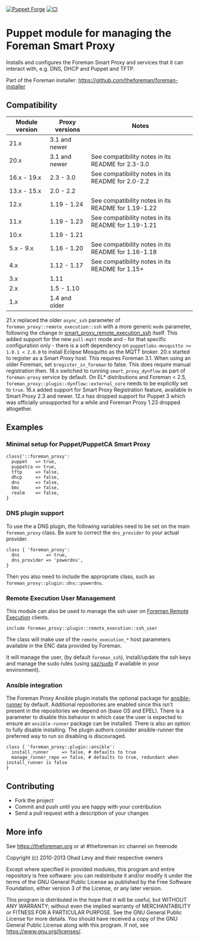 [![Puppet Forge](https://img.shields.io/puppetforge/v/theforeman/foreman_proxy.svg)](https://forge.puppetlabs.com/theforeman/foreman_proxy)
[![CI](https://github.com/theforeman/puppet-foreman_proxy/actions/workflows/ci.yml/badge.svg)](https://github.com/theforeman/puppet-foreman_proxy/actions/workflows/ci.yml)

# Puppet module for managing the Foreman Smart Proxy

Installs and configures the Foreman Smart Proxy and services that it can
interact with, e.g. DNS, DHCP and Puppet and TFTP.

Part of the Foreman installer: <https://github.com/theforeman/foreman-installer>

## Compatibility

| Module version | Proxy versions | Notes                                               |
|----------------|----------------|-----------------------------------------------------|
| 21.x           | 3.1 and newer  |                                                     |
| 20.x           | 3.1 and newer  | See compatibility notes in its README for 2.3-3.0   |
| 16.x - 19.x    | 2.3 - 3.0      | See compatibility notes in its README for 2.0-2.2   |
| 13.x - 15.x    | 2.0 - 2.2      |                                                     |
| 12.x           | 1.19 - 1.24    | See compatibility notes in its README for 1.19-1.22 |
| 11.x           | 1.19 - 1.23    | See compatibility notes in its README for 1.19-1.21 |
| 10.x           | 1.19 - 1.21    |                                                     |
| 5.x - 9.x      | 1.16 - 1.20    | See compatibility notes in its README for 1.16-1.18 |
| 4.x            | 1.12 - 1.17    | See compatibility notes in its README for 1.15+     |
| 3.x            | 1.11           |                                                     |
| 2.x            | 1.5 - 1.10     |                                                     |
| 1.x            | 1.4 and older  |                                                     |

21.x replaced the older `async_ssh` parameter of `foreman_proxy::remote_execution::ssh` with a more generic `mode` parameter, following the change in [smart_proxy_remote_execution_ssh](https://github.com/theforeman/smart_proxy_remote_execution_ssh) itself. This added support for the new `pull-mqtt` mode and - for that specific configuration only - there is a soft dependency on `puppetlabs-mosquitto >= 1.0.1 < 2.0.0` to install Eclipse Mosquitto as the MQTT broker.
20.x started to register as a Smart Proxy host. This requires Foreman 3.1. When using an older Foreman, set `$register_in_foreman` to false. This does require manual registration then.
18.x switched to running `smart_proxy_dynflow` as part of `foreman-proxy` service by default. On EL* distributions and Foreman < 2.5, `foreman_proxy::plugin::dynflow::external_core` needs to be explicitly set to `true`.
16.x added support for Smart Proxy Registration feature, available in Smart Proxy 2.3 and newer.
12.x has dropped support for Puppet 3 which was officially unsupported for a while and Foreman Proxy 1.23 dropped altogether.

## Examples

### Minimal setup for Puppet/PuppetCA Smart Proxy

```puppet
class{'::foreman_proxy':
  puppet   => true,
  puppetca => true,
  tftp     => false,
  dhcp     => false,
  dns      => false,
  bmc      => false,
  realm    => false,
}
```

### DNS plugin support

To use the a DNS plugin, the following variables need to be set on the main `foreman_proxy` class. Be sure to correct the `dns_provider` to your actual provider.

```puppet
class { 'foreman_proxy':
  dns          => true,
  dns_provider => 'powerdns',
}
```

Then you also need to include the appropriate class, such as `foreman_proxy::plugin::dns::powerdns`.

### Remote Execution User Management

This module can also be used to manage the ssh user on
[Foreman Remote Execution](https://github.com/theforeman/foreman_remote_execution)
clients.

```puppet
include foreman_proxy::plugin::remote_execution::ssh_user
```

The class will make use of the `remote_execution_*` host parameters available
in the ENC data provided by Foreman.

It will manage the user, (by default `foreman_ssh`), install/update the ssh
keys and manage the sudo rules (using [saz/sudo](https://forge.puppet.com/saz/sudo)
if available in your environment).

### Ansible integration

The Foreman Proxy Ansible plugin installs the optional package for
[ansible-runner](https://github.com/ansible/ansible-runner) by default.
Additional repositories are enabled since this isn't present in the
repositories we depend on (base OS and EPEL). There is a parameter to disable
this behavior in which case the user is expected to ensure an `ansible-runner`
package can be installed. There is also an option to fully disable installing.
The plugin authors consider ansible-runner the preferred way to run so
disabling is discouraged.

```puppet
class { 'foreman_proxy::plugin::ansible':
  install_runner     => false, # defaults to true
  manage_runner_repo => false, # defaults to true, redundant when install_runner is false
}
```

## Contributing

* Fork the project
* Commit and push until you are happy with your contribution
* Send a pull request with a description of your changes

## More info

See <https://theforeman.org> or at #theforeman irc channel on freenode

Copyright (c) 2010-2013 Ohad Levy and their respective owners

Except where specified in provided modules, this program and entire
repository is free software: you can redistribute it and/or modify
it under the terms of the GNU General Public License as published by
the Free Software Foundation, either version 3 of the License, or
any later version.

This program is distributed in the hope that it will be useful,
but WITHOUT ANY WARRANTY; without even the implied warranty of
MERCHANTABILITY or FITNESS FOR A PARTICULAR PURPOSE.  See the
GNU General Public License for more details.
You should have received a copy of the GNU General Public License
along with this program.  If not, see <https://www.gnu.org/licenses/>.
